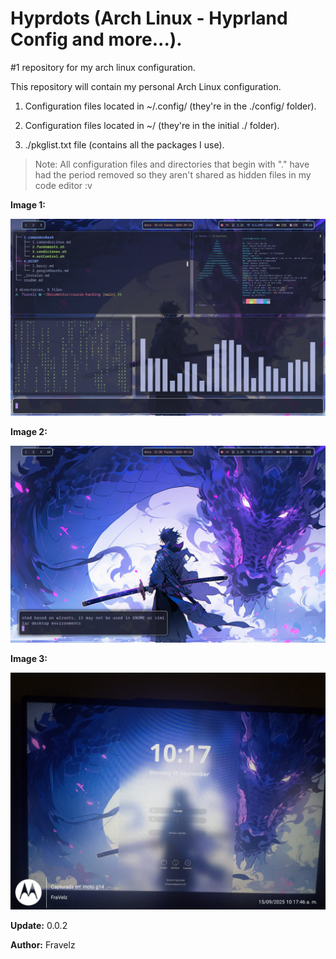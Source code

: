 # Hyprdots (Arch Linux - Hyprland Config and more...).

#1 repository for my arch linux configuration.

This repository will contain my personal Arch Linux configuration.

1. Configuration files located in ~/.config/ (they're in the ./config/ folder).

2. Configuration files located in ~/ (they're in the initial ./ folder).

3. ./pkglist.txt file (contains all the packages I use).

> Note: All configuration files and directories that begin with "." have had the period removed so they aren't shared as hidden files in my code editor :v

**Image 1:**

![Image 1](./images/image1.png) 

**Image 2:**

![Image 2](./images/image2.png) 

**Image 3:**

![Image 3](./images/image3.png) 


**Update:** 0.0.2

**Author:** Fravelz
